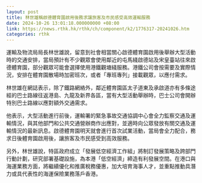 ```yaml
---
layout: post
title: 林世雄稱啟德體育園啟用後務求讓旅客及市民感受高效運輸服務
date: 2024-10-26 13:01:18.000000000 +08:00
link: https://news.rthk.hk/rthk/ch/component/k2/1776317-20241026.htm
categories: rthk
---
```


運輸及物流局局長林世雄說，留意到社會相當關心啟德體育園啟用後舉辦大型活動時的交通安排，當局預計有不少觀眾會使用鄰近的屯馬綫啟德站及宋皇臺站往來啟德體育園，部分觀眾可能會選擇使用港鐵觀塘綫服務。港鐵公司會按需要及實際情況，安排在體育園散場時加密班次，或者「專班專列」接載觀眾，以應付需求。

林世雄在網誌表示，除了鐵路網絡外，鄰近體育園區太子道東及承啟道亦有多條途經的巴士路線往返港島、九龍及新界各區，當有大型活動舉辦時，巴士公司會開辦特別巴士路線以應對額外交通需求。

他表示，大型活動進行前後，運輸署的緊急事故交通協調中心會全力監察交通及運輸情況，與其他部門和公共交通營辦商作出應對，並適時向公眾發放有關交通及運輸情況的最新訊息。啟德體育園明天就會進行首次試業活動，當局會全力配合，務求日後體育園啟用後，讓旅客及市民感受到高效服務。

另外，林世雄說，特區政府成立「發展低空經濟工作組」將制訂發展策略及跨部門行動計劃，研究部署基礎設施，為本港「低空經濟」締造有利發展空間。在港口與海運業務方面，將繼續優化和推廣稅務優惠，加大培育海事人才，並重點推動具潛力或具代表性的海運保險業務落戶香港。

